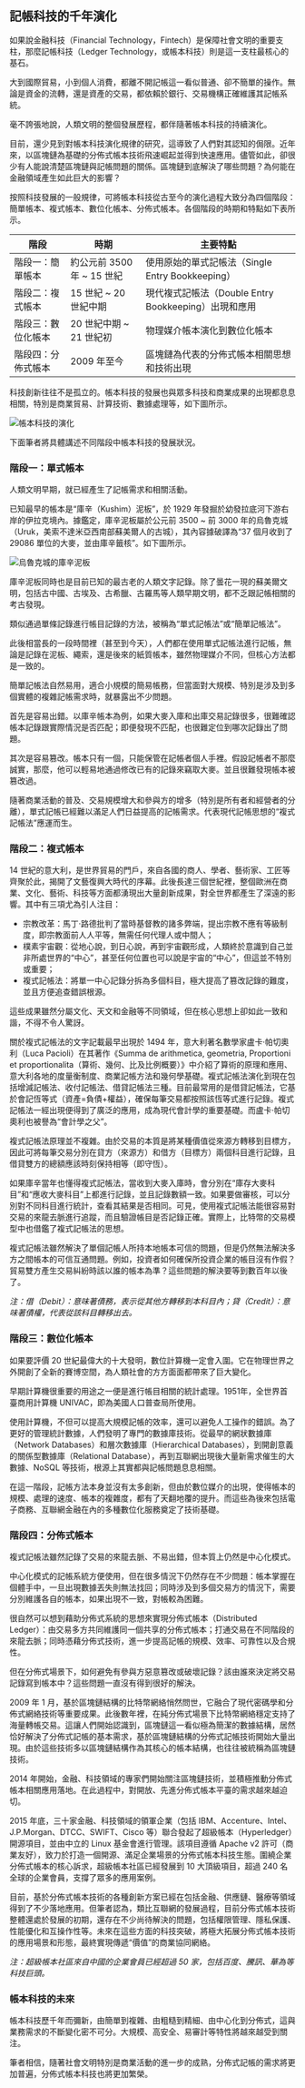 ## 記帳科技的千年演化

如果說金融科技（Financial Technology，Fintech）是保障社會文明的重要支柱，那麼記帳科技（Ledger Technology，或帳本科技）則是這一支柱最核心的基石。

大到國際貿易，小到個人消費，都離不開記帳這一看似普通、卻不簡單的操作。無論是資金的流轉，還是資產的交易，都依賴於銀行、交易機構正確維護其記帳系統。

毫不誇張地說，人類文明的整個發展歷程，都伴隨著帳本科技的持續演化。

目前，還少見到對帳本科技演化規律的研究，這導致了人們對其認知的侷限。近年來，以區塊鏈為基礎的分佈式帳本技術飛速崛起並得到快速應用。儘管如此，卻很少有人能說清楚區塊鏈與記帳問題的關係。區塊鏈到底解決了哪些問題？為何能在金融領域產生如此巨大的影響？

按照科技發展的一般規律，可將帳本科技從古至今的演化過程大致分為四個階段：簡單帳本、複式帳本、數位化帳本、分佈式帳本。各個階段的時期和特點如下表所示。

| 階段 | 時期 | 主要特點 |
| --- | --- | --- |
| 階段一：簡單帳本 | 約公元前 3500 年 ~ 15 世紀 | 使用原始的單式記帳法（Single Entry Bookkeeping） |
| 階段二：複式帳本 | 15 世紀 ~ 20 世紀中期 | 現代複式記帳法（Double Entry Bookkeeping）出現和應用 |
| 階段三：數位化帳本 | 20 世紀中期 ~ 21 世紀初 | 物理媒介帳本演化到數位化帳本 |
| 階段四：分佈式帳本 | 2009 年至今 | 區塊鏈為代表的分佈式帳本相關思想和技術出現 |

科技創新往往不是孤立的。帳本科技的發展也與眾多科技和商業成果的出現都息息相關，特別是商業貿易、計算技術、數據處理等，如下圖所示。

![帳本科技的演化](_images/ledger_history.png)

下面筆者將具體講述不同階段中帳本科技的發展狀況。

### 階段一：單式帳本

人類文明早期，就已經產生了記帳需求和相關活動。

已知最早的帳本是“庫辛（Kushim）泥板”，於 1929 年發掘於幼發拉底河下游右岸的伊拉克境內。據鑑定，庫辛泥板屬於公元前 3500 ~ 前 3000 年的烏魯克城（Uruk，美索不達米亞西南部蘇美爾人的古城），其內容據破譯為“37 個月收到了 29086 單位的大麥，並由庫辛籤核”。如下圖所示。

![烏魯克城的庫辛泥板](_images/kushim.png)

庫辛泥板同時也是目前已知的最古老的人類文字記錄。除了曇花一現的蘇美爾文明，包括古中國、古埃及、古希臘、古羅馬等人類早期文明，都不乏跟記帳相關的考古發現。

類似通過單條記錄進行帳目記錄的方法，被稱為“單式記帳法”或“簡單記帳法”。

此後相當長的一段時間裡（甚至到今天），人們都在使用單式記帳法進行記帳，無論是記錄在泥板、繩索，還是後來的紙質帳本，雖然物理媒介不同，但核心方法都是一致的。

簡單記帳法自然易用，適合小規模的簡易帳務，但當面對大規模、特別是涉及到多個實體的複雜記帳需求時，就暴露出不少問題。

首先是容易出錯。以庫辛帳本為例，如果大麥入庫和出庫交易記錄很多，很難確認帳本記錄跟實際情況是否匹配；即便發現不匹配，也很難定位到哪次記錄出了問題。

其次是容易篡改。帳本只有一個，只能保管在記帳者個人手裡。假設記帳者不那麼誠實，那麼，他可以輕易地通過修改已有的記錄來竊取大麥。並且很難發現帳本被篡改過。

隨著商業活動的普及、交易規模增大和參與方的增多（特別是所有者和經營者的分離），單式記帳已經難以滿足人們日益提高的記帳需求。代表現代記帳思想的“複式記帳法”應運而生。

### 階段二：複式帳本

14 世紀的意大利，是世界貿易的門戶，來自各國的商人、學者、藝術家、工匠等齊聚於此，揭開了文藝復興大時代的序幕。此後長達三個世紀裡，整個歐洲在商業、文化、藝術、科技等方面都湧現出大量創新成果，對全世界都產生了深遠的影響。其中有三項尤為引人注目：

* 宗教改革：馬丁·路德批判了當時基督教的諸多弊端，提出宗教不應有等級制度，即宗教面前人人平等，無需任何代理人或中間人；
* 樸素宇宙觀：從地心說，到日心說，再到宇宙觀形成，人類終於意識到自己並非所處世界的“中心”，甚至任何位置也可以說是宇宙的“中心”，但這並不特別或重要；
* 複式記帳法：將單一中心記錄分拆為多個科目，極大提高了篡改記錄的難度，並且方便追查錯誤根源。

這些成果雖然分屬文化、天文和金融等不同領域，但在核心思想上卻如此一致和諧，不得不令人驚訝。

關於複式記帳法的文字記載最早出現於 1494 年，意大利著名數學家盧卡·帕切奧利（Luca Pacioli）在其著作《Summa de arithmetica, geometria, Proportioni et proportionalita（算術、幾何、比及比例概要）》中介紹了算術的原理和應用、意大利各地的度量衡制度、商業記帳方法和幾何學基礎。複式記帳法演化到現在包括增減記帳法、收付記帳法、借貸記帳法三種。目前最常用的是借貸記帳法，它基於會記恆等式（資產=負債+權益），確保每筆交易都按照該恆等式進行記錄。複式記帳法一經出現便得到了廣泛的應用，成為現代會計學的重要基礎。而盧卡·帕切奧利也被譽為“會計學之父”。

複式記帳法原理並不複雜。由於交易的本質是將某種價值從來源方轉移到目標方，因此可將每筆交易分別在貸方（來源方）和借方（目標方）兩個科目進行記錄，且借貸雙方的總額應該時刻保持相等（即守恆）。

如果庫辛當年也懂得複式記帳法，當收到大麥入庫時，會分別在“庫存大麥科目”和“應收大麥科目”上都進行記錄，並且記錄數額一致。如果要做審核，可以分別對不同科目進行統計，查看其結果是否相同。可見，使用複式記帳法能很容易對交易的來龍去脈進行追蹤，而且驗證帳目是否記錄正確。實際上，比特幣的交易模型中也借鑑了複式記帳法的思想。

複式記帳法雖然解決了單個記帳人所持本地帳本可信的問題，但是仍然無法解決多方之間帳本的可信互通問題。例如，投資者如何確保所投資企業的帳目沒有作假？貿易雙方產生交易糾紛時該以誰的帳本為準？這些問題的解決要等到數百年以後了。

*注：借（Debit）：意味著債務，表示從其他方轉移到本科目內；貸（Credit）：意味著債權，代表從該科目轉移出去。*

### 階段三：數位化帳本

如果要評價 20 世紀最偉大的十大發明，數位計算機一定會入圍。它在物理世界之外開創了全新的賽博空間，為人類社會的方方面面都帶來了巨大變化。

早期計算機很重要的用途之一便是進行帳目相關的統計處理。1951年，全世界首臺商用計算機 UNIVAC，即為美國人口普查局所使用。

使用計算機，不但可以提高大規模記帳的效率，還可以避免人工操作的錯誤。為了更好的管理統計數據，人們發明了專門的數據庫技術。從最早的網狀數據庫（Network Databases）和層次數據庫（Hierarchical Databases），到開創意義的關係型數據庫（Relational Database），再到互聯網出現後大量新需求催生的大數據、NoSQL 等技術，根源上其實都與記帳問題息息相關。

在這一階段，記帳方法本身並沒有太多創新，但由於數位媒介的出現，使得帳本的規模、處理的速度、帳本的複雜度，都有了天翻地覆的提升。而這些為後來包括電子商務、互聯網金融在內的多種數位化服務奠定了技術基礎。


### 階段四：分佈式帳本

複式記帳法雖然記錄了交易的來龍去脈、不易出錯，但本質上仍然是中心化模式。

中心化模式的記帳系統方便使用，但在很多情況下仍然存在不少問題：帳本掌握在個體手中，一旦出現數據丟失則無法找回；同時涉及到多個交易方的情況下，需要分別維護各自的帳本，如果出現不一致，對帳較為困難。

很自然可以想到藉助分佈式系統的思想來實現分佈式帳本（Distributed Ledger）：由交易多方共同維護同一個共享的分佈式帳本；打通交易在不同階段的來龍去脈；同時憑藉分佈式技術，進一步提高記帳的規模、效率、可靠性以及合規性。

但在分佈式場景下，如何避免有參與方惡意篡改或破壞記錄？該由誰來決定將交易記錄寫到帳本中？這些問題一直沒有得到很好的解決。

2009 年 1 月，基於區塊鏈結構的比特幣網絡悄然問世，它融合了現代密碼學和分佈式網絡技術等重要成果。此後數年裡，在純分佈式場景下比特幣網絡穩定支持了海量轉帳交易。這讓人們開始認識到，區塊鏈這一看似極為簡潔的數據結構，居然恰好解決了分佈式記帳的基本需求，基於區塊鏈結構的分佈式記帳技術開始大量出現。由於這些技術多以區塊鏈結構作為其核心的帳本結構，也往往被統稱為區塊鏈技術。

2014 年開始，金融、科技領域的專家們開始關注區塊鏈技術，並積極推動分佈式帳本相關應用落地。在此過程中，對開放、先進分佈式帳本平臺的需求越來越迫切。

2015 年底，三十家金融、科技領域的領軍企業（包括 IBM、Accenture、Intel、J.P.Morgan、DTCC、SWIFT、Cisco 等）聯合發起了超級帳本（Hyperledger）開源項目，並由中立的 Linux 基金會進行管理。該項目遵循 Apache v2 許可（商業友好），致力於打造一個開源、滿足企業場景的分佈式帳本科技生態。圍繞企業分佈式帳本的核心訴求，超級帳本社區已經發展到 10 大頂級項目，超過 240 名全球的企業會員，支撐了眾多的應用案例。

目前，基於分佈式帳本技術的各種創新方案已經在包括金融、供應鏈、醫療等領域得到了不少落地應用。但筆者認為，類比互聯網的發展過程，目前分佈式帳本技術整體還處於發展的初期，還存在不少尚待解決的問題，包括權限管理、隱私保護、性能優化和互操作性等。未來在這些方面的科技突破，將極大拓展分佈式帳本技術的應用場景和形態，最終實現傳遞“價值”的商業協同網絡。

*注：超級帳本社區來自中國的企業會員已經超過 50 家，包括百度、騰訊、華為等科技巨頭。*

### 帳本科技的未來

帳本科技歷千年而彌新，由簡單到複雜、由粗糙到精細、由中心化到分佈式，這與業務需求的不斷變化密不可分。大規模、高安全、易審計等特性將越來越受到關注。

筆者相信，隨著社會文明特別是商業活動的進一步的成熟，分佈式記帳的需求將更加普遍，分佈式帳本科技也將更加繁榮。
